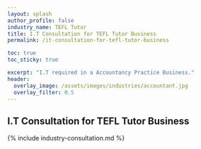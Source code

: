 ```yaml
---
layout: splash 
author_profile: false 
industry_name: TEFL Tutor
title: I.T Consultation for TEFL Tutor Business
permalink: /it-consultation-for-tefl-tutor-business

toc: true
toc_sticky: true

excerpt: "I.T required in a Accountancy Practice Business."
header:
  overlay_image: /assets/images/industries/accountant.jpg
  overlay_filter: 0.5 
---
```


## I.T Consultation for TEFL Tutor Business

{% include industry-consultation.md %}
